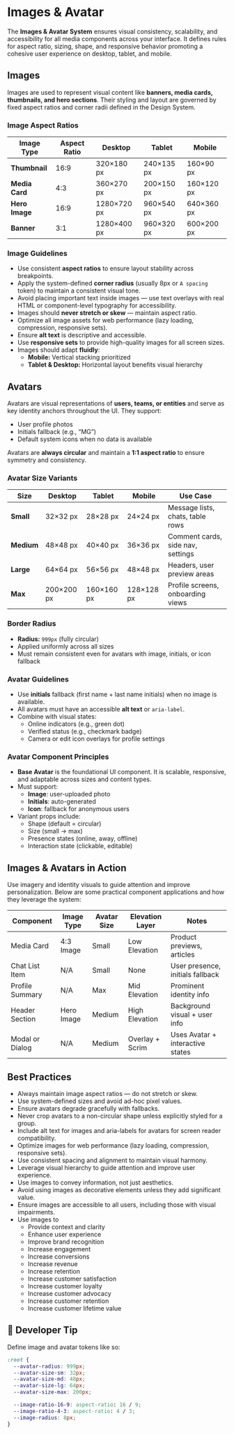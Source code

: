 
# Images & Avatar 

The **Images & Avatar System** ensures visual consistency, scalability, and accessibility for all media components across your interface. It defines rules for aspect ratio, sizing, shape, and responsive behavior promoting a cohesive user experience on desktop, tablet, and mobile.


## Images

Images are used to represent visual content like **banners, media cards, thumbnails, and hero sections**. Their styling and layout are governed by fixed aspect ratios and corner radii defined in the Design System.

### Image Aspect Ratios

| Image Type   | Aspect Ratio | Desktop         | Tablet         | Mobile         |
|--------------|--------------|------------------|----------------|----------------|
| **Thumbnail** | 16:9         | 320×180 px       | 240×135 px     | 160×90 px      |
| **Media Card**| 4:3          | 360×270 px       | 200×150 px     | 160×120 px     |
| **Hero Image**| 16:9         | 1280×720 px      | 960×540 px     | 640×360 px     |
| **Banner**    | 3:1          | 1280×400 px      | 960×320 px     | 600×200 px     |

### Image Guidelines

- Use consistent **aspect ratios** to ensure layout stability across breakpoints.
- Apply the system-defined **corner radius** (usually 8px or `A spacing` token) to maintain a consistent visual tone.
- Avoid placing important text inside images — use text overlays with real HTML or component-level typography for accessibility.
- Images should **never stretch or skew** — maintain aspect ratio.
- Optimize all image assets for web performance (lazy loading, compression, responsive sets).
- Ensure **alt text** is descriptive and accessible.
- Use **responsive sets** to provide high-quality images for all screen sizes.
- Images should adapt **fluidly**:
  - **Mobile:** Vertical stacking prioritized
  - **Tablet & Desktop:** Horizontal layout benefits visual hierarchy


## Avatars

Avatars are visual representations of **users, teams, or entities** and serve as key identity anchors throughout the UI. They support:
- User profile photos
- Initials fallback (e.g., “MG”)
- Default system icons when no data is available

Avatars are **always circular** and maintain a **1:1 aspect ratio** to ensure symmetry and consistency.

### Avatar Size Variants

| Size   | Desktop        | Tablet         | Mobile         | Use Case                       |
|--------|----------------|----------------|----------------|--------------------------------|
| **Small**  | 32×32 px         | 28×28 px         | 24×24 px         | Message lists, chats, table rows |
| **Medium** | 48×48 px         | 40×40 px         | 36×36 px         | Comment cards, side nav, settings |
| **Large**  | 64×64 px         | 56×56 px         | 48×48 px         | Headers, user preview areas      |
| **Max**    | 200×200 px       | 160×160 px       | 128×128 px       | Profile screens, onboarding views |

### Border Radius

- **Radius:** `999px` (fully circular)
- Applied uniformly across all sizes
- Must remain consistent even for avatars with image, initials, or icon fallback

### Avatar Guidelines

- Use **initials** fallback (first name + last name initials) when no image is available.
- All avatars must have an accessible **alt text** or `aria-label`.
- Combine with visual states:
  - Online indicators (e.g., green dot)
  - Verified status (e.g., checkmark badge)
  - Camera or edit icon overlays for profile settings

### Avatar Component Principles

- **Base Avatar** is the foundational UI component. It is scalable, responsive, and adaptable across sizes and content types.
- Must support:
  - **Image**: user-uploaded photo
  - **Initials**: auto-generated
  - **Icon**: fallback for anonymous users
- Variant props include:
  - Shape (default = circular)
  - Size (small → max)
  - Presence states (online, away, offline)
  - Interaction state (clickable, editable)


## Images & Avatars in Action

Use imagery and identity visuals to guide attention and improve personalization. Below are some practical component applications and how they leverage the system:

| Component         | Image Type   | Avatar Size | Elevation Layer | Notes                              |
|------------------|--------------|-------------|------------------|-------------------------------------|
| Media Card        | 4:3 Image    | Small       | Low Elevation    | Product previews, articles          |
| Chat List Item    | N/A          | Small       | None             | User presence, initials fallback    |
| Profile Summary   | N/A          | Max         | Mid Elevation    | Prominent identity info             |
| Header Section    | Hero Image   | Medium      | High Elevation   | Background visual + user info       |
| Modal or Dialog   | N/A          | Medium      | Overlay + Scrim  | Uses Avatar + interactive states    |



## Best Practices

- Always maintain image aspect ratios — do not stretch or skew.
- Use system-defined sizes and avoid ad-hoc pixel values.
- Ensure avatars degrade gracefully with fallbacks.
- Never crop avatars to a non-circular shape unless explicitly styled for a group.
- Include alt text for images and aria-labels for avatars for screen reader compatibility.
- Optimize images for web performance (lazy loading, compression, responsive sets).
- Use consistent spacing and alignment to maintain visual harmony.
- Leverage visual hierarchy to guide attention and improve user experience.
- Use images to convey information, not just aesthetics.
- Avoid using images as decorative elements unless they add significant value.
- Ensure images are accessible to all users, including those with visual impairments.
- Use images to
  - Provide context and clarity
  - Enhance user experience
  - Improve brand recognition
  - Increase engagement
  - Increase conversions
  - Increase revenue
  - Increase retention
  - Increase customer satisfaction
  - Increase customer loyalty
  - Increase customer advocacy
  - Increase customer retention
  - Increase customer lifetime value


## 🧪 Developer Tip

Define image and avatar tokens like so:

```css
:root {
  --avatar-radius: 999px;
  --avatar-size-sm: 32px;
  --avatar-size-md: 48px;
  --avatar-size-lg: 64px;
  --avatar-size-max: 200px;

  --image-ratio-16-9: aspect-ratio: 16 / 9;
  --image-ratio-4-3: aspect-ratio: 4 / 3;
  --image-radius: 8px;
}
